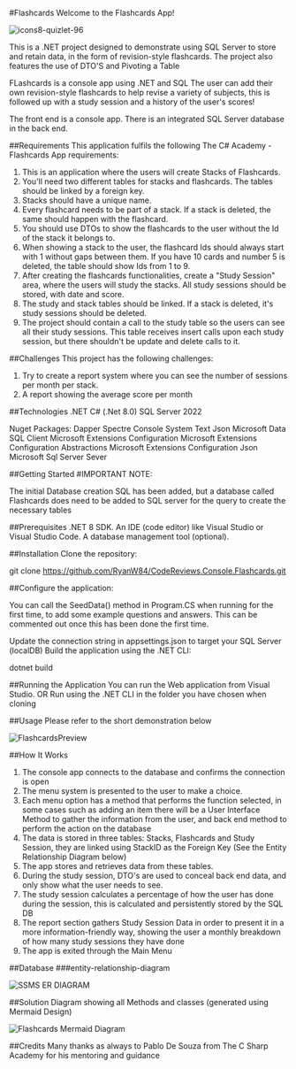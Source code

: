 #Flashcards
Welcome to the Flashcards App!

![icons8-quizlet-96](https://github.com/user-attachments/assets/022576de-826a-4f4a-82eb-54923adcd237)


This is a .NET project designed to demonstrate using SQL Server to store and retain data, in the form of revision-style flashcards. The project also features the use of DTO'S and Pivoting a Table

FLashcards is a console app using .NET and SQL
The user can add their own revision-style flashcards to help revise a variety of subjects, this is followed up with a study session and a history of the user's scores!

The front end is a console app.
There is an integrated SQL Server database in the back end.

##Requirements
This application fulfils the following The C# Academy - Flashcards App requirements:

1) This is an application where the users will create Stacks of Flashcards.
2) You'll need two different tables for stacks and flashcards. The tables should be linked by a foreign key.
3) Stacks should have a unique name.
4) Every flashcard needs to be part of a stack. If a stack is deleted, the same should happen with the flashcard.
5) You should use DTOs to show the flashcards to the user without the Id of the stack it belongs to.
6) When showing a stack to the user, the flashcard Ids should always start with 1 without gaps between them. If you have 10 cards and number 5 is deleted, the table should show Ids from 1 to 9.
7) After creating the flashcards functionalities, create a "Study Session" area, where the users will study the stacks. All study sessions should be stored, with date and score.
8) The study and stack tables should be linked. If a stack is deleted, it's study sessions should be deleted.
9) The project should contain a call to the study table so the users can see all their study sessions. This table receives insert calls upon each study session, but there shouldn't be update and delete calls to it.


##Challenges
This project has the following challenges:
1) Try to create a report system where you can see the number of sessions per month per stack.
2) A report showing the average score per month

##Technologies
.NET
C# (.Net 8.0)
SQL Server 2022

Nuget Packages:
Dapper
Spectre Console
System Text Json
Microsoft Data SQL Client
Microsoft Extensions Configuration
Microsoft Extensions Configuration Abstractions
Microsoft Extensions Configuration Json
Microsoft Sql Server Sever



##Getting Started
#IMPORTANT NOTE:

The initial Database creation SQL  has been added, but a database called Flashcards does need to be added to SQL server for the query to create the necessary tables

##Prerequisites
.NET 8 SDK.
An IDE (code editor) like Visual Studio or Visual Studio Code.
A database management tool (optional).

##Installation
Clone the repository:

git clone https://github.com/RyanW84/CodeReviews.Console.Flashcards.git

##Configure the application:

You can call the SeedData() method in Program.CS when running for the first time, to add some example questions and answers. This can be commented out once this has been done the first time.

Update the connection string in appsettings.json to target your SQL Server (localDB)
Build the application using the .NET CLI:

dotnet build

##Running the Application
You can run the Web application from Visual Studio.
OR
Run using the .NET CLI in the folder you have chosen when cloning

##Usage
Please refer to the short demonstration below

![FlashcardsPreview](https://github.com/user-attachments/assets/b1f61780-42dd-44f9-b074-925a1d3c8796)


##How It Works
1) The console app connects to the database and confirms the connection is open
2) The menu system is presented to the user to make a choice.
3) Each menu option has a method that performs the function selected, in some cases such as adding an item there will be a User Interface Method to gather the information from the user, and back end method to perform the action on the database
4) The data is stored in three tables: Stacks, Flashcards and Study Session, they are linked using StackID as the Foreign Key (See the Entity Relationship Diagram below)
5) The app stores and retrieves data from these tables.
6) During the study session, DTO's are used to conceal back end data, and only show what the user needs to see.
7) The study session calculates a percentage of how the user has done during the session, this is calculated and persistently stored by the SQL DB
8) The report section gathers Study Session Data in order to present it in a more information-friendly way, showing the user a monthly breakdown of how many study sessions they have done
9) The app is exited through the Main Menu

##Database
###entity-relationship-diagram

![SSMS ER DIAGRAM](https://github.com/user-attachments/assets/8b3d008c-cbec-4d4e-bd5c-db17afb52871)


##Solution Diagram showing all Methods and classes (generated using Mermaid Design)

![Flashcards Mermaid Diagram](https://github.com/user-attachments/assets/e8659910-751f-47c6-b525-4fd7e40040c3)



##Credits
Many thanks as always to Pablo De Souza from The C Sharp Academy for his mentoring and guidance
